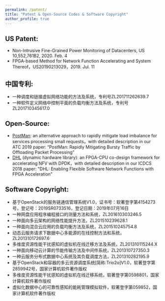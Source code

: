 ```yaml
---
permalink: /patent/
title: "Patent & Open-Source Codes & Software Copyright"
author_profile: true
---
```


## US Patent:

* Non-Intrusive Fine-Grained Power Monitoring of Datacenters, US 10,552,761B2, 2020. Feb. 4
* FPGA-based Method for Network Function Accelerating and System Thereof，US20190213029，2019. Jul. 11

## 中国专利:

* 一种调度和链接虚拟网络功能的方法及系统，专利号ZL201711262639.7
* 一种软件定义网络中控制平面的负载均衡方法及系统，专利号ZL201710345617.0

## Open-Source:

* <a href="https://gitee.com/opencloudnext/PostMan">PostMan</a>: an alternative approach to rapidly mitigate load imbalance for services processing small requests，with detailed description in our ATC 2019 paper: “PostMan: Rapidly Mitigating Bursty Traffic by Offloading Packet Processing”
* <a href="https://github.com/OpenCloudNeXt/DHL">DHL</a> (dynamic hardware library): an FPGA-CPU co-design framework for accelerating NFV with DPDK，with detailed description in our ICDCS 2018 paper: "DHL: Enabling Flexible Software Network Functions with FPGA Acceleration"

## Software Copyright:

* 基于OpenStack的服务链通信管理系统V1.0，证书号：软著登字第4154273号，登记号：2019SR0733516，登记日期：2019年07月16日
* 一种网盘应用程序编程接口的测量方法和系统，ZL201610303246.5
* 一种面向多云架构的网络性能提升方法，ZL201510239628.1
* 一种面向混合云应用的负载均衡方法及系统，ZL201510245754.8
* 动态云服务请求下数据中心多能源的在线控制方法和系统，ZL201310172697.6
* 多维度资源性能干扰感知的虚拟机在线迁移方法及系统，ZL201310115244.X
* 一种面向移动云计算的节能传输方法及中间件系统，ZL201310727350.3
* 一种云服务分布式数据中心系统及其负载调度方法，ZL201310282195.9
* 基于OpenStack和容器的多云资源调度系统[简称:Trio2o]V1.0，软著登字第2859942号，国家计算机软件著作版权
* 多维度资源性能干扰感知的虚拟机在线迁移系统，软著登字第0598801，国家计算机软件著作版权
* 虚拟化数据中心的可靠性感知的能耗管理模拟软件，软著登字第059852，国家计算机软件著作版权
